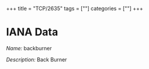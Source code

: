+++
title = "TCP/2635"
tags = [""]
categories = [""]
+++

# IANA Data

_Name:_ backburner

_Description:_ Back Burner

